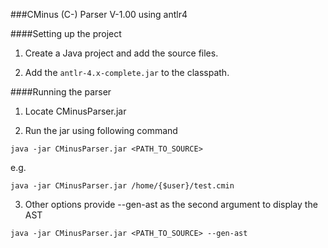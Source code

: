 ###CMinus (C-) Parser V-1.00 using antlr4

####Setting up the project
1. Create a Java project and add the source files.

2. Add the `antlr-4.x-complete.jar` to the classpath.

####Running the parser

1. Locate CMinusParser.jar

2. Run the jar using following command
```shell
java -jar CMinusParser.jar <PATH_TO_SOURCE>
```
e.g.  
```shell
java -jar CMinusParser.jar /home/{$user}/test.cmin
```

3. Other options
provide --gen-ast as the second argument to display the AST
```shell	
java -jar CMinusParser.jar <PATH_TO_SOURCE> --gen-ast
```
